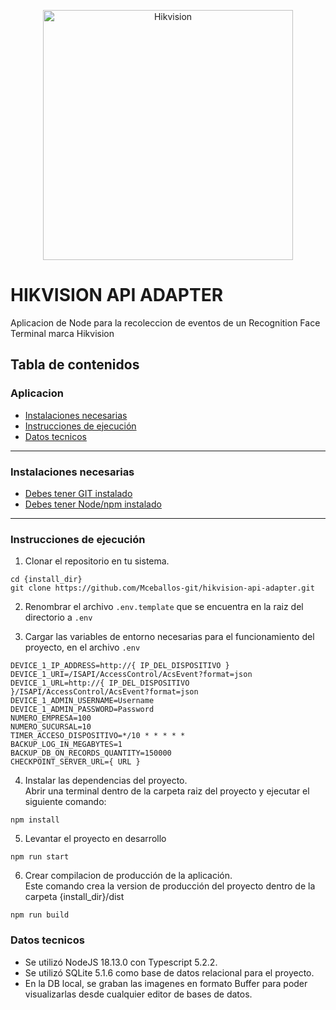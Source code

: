 <p align="center">
  <a target="blank"><img src="https://encrypted-tbn0.gstatic.com/images?q=tbn:ANd9GcTVh4Ht3ndG_Oin4IWpBgsdFi75OoHvjSNsgQ&usqp=CAU" width="400" alt="Hikvision" /></a>
</p>


# HIKVISION API ADAPTER
Aplicacion de Node para la recoleccion de eventos de un Recognition Face Terminal marca Hikvision

## Tabla de contenidos
### Aplicacion
- [Instalaciones necesarias](#instalaciones-necesarias)
- [Instrucciones de ejecución](#instrucciones-de-ejecucion)
- [Datos tecnicos](#datos-tecnicos)

---

### Instalaciones necesarias
- [Debes tener GIT instalado](https://git-scm.com/)
- [Debes tener Node/npm instalado](https://docs.npmjs.com/downloading-and-installing-node-js-and-npm)

---

### Instrucciones de ejecución

1. Clonar el repositorio en tu sistema.
```
cd {install_dir}
git clone https://github.com/Mceballos-git/hikvision-api-adapter.git
```
2. Renombrar el archivo `.env.template` que se encuentra en la raiz del directorio a `.env`

3. Cargar las variables de entorno necesarias para el funcionamiento del proyecto, en el archivo `.env` 
```
DEVICE_1_IP_ADDRESS=http://{ IP_DEL_DISPOSITIVO }
DEVICE_1_URI=/ISAPI/AccessControl/AcsEvent?format=json
DEVICE_1_URL=http://{ IP_DEL_DISPOSITIVO }/ISAPI/AccessControl/AcsEvent?format=json
DEVICE_1_ADMIN_USERNAME=Username
DEVICE_1_ADMIN_PASSWORD=Password
NUMERO_EMPRESA=100
NUMERO_SUCURSAL=10
TIMER_ACCESO_DISPOSITIVO=*/10 * * * * *
BACKUP_LOG_IN_MEGABYTES=1
BACKUP_DB_ON_RECORDS_QUANTITY=150000
CHECKPOINT_SERVER_URL={ URL }
```
4. Instalar las dependencias del proyecto.<br>
Abrir una terminal dentro de la carpeta raiz del proyecto y ejecutar el siguiente comando:
```
npm install
```
5. Levantar el proyecto en desarrollo
```
npm run start
```
6. Crear compilacion de producción de la aplicación.<br>
Este comando crea la version de producción del proyecto dentro de la carpeta {install_dir}/dist
```
npm run build
```

### Datos tecnicos
- Se utilizó NodeJS 18.13.0 con Typescript 5.2.2.
- Se utilizó SQLite 5.1.6 como base de datos relacional para el proyecto.
- En la DB local, se graban las imagenes en formato Buffer para poder visualizarlas desde cualquier editor de bases de datos.